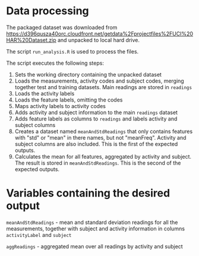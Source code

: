 # Data processing

The packaged dataset was downloaded from https://d396qusza40orc.cloudfront.net/getdata%2Fprojectfiles%2FUCI%20HAR%20Dataset.zip and unpacked to local hard drive. 

The script `run_analysis.R` is used to process the files. 

The script executes the following steps:

1. Sets the working directory containing the unpacked dataset
2. Loads the measurements, activity codes and subject codes, merging together test and training datasets. Main readings are stored in `readings`
3. Loads the activity labels
4. Loads the feature labels, omitting the codes
5. Maps activity labels to activity codes
6. Adds activity and subject information to the main `readings` dataset
7. Adds feature labels as columns to `readings` and labels activity and subject columns
8. Creates a dataset named `meanAndStdReadings` that only contains features with "std" or "mean" in there names, but not "meanFreq". Activity and subject columns are also included. This is the first of the expected outputs. 
9. Calculates the mean for all features, aggregated by activity and subject. The result is stored in `meanAndStdReadings`. This is the second of the expected outputs. 

# Variables containing the desired output

`meanAndStdReadings` - mean and standard deviation readings for all the measurements, together with subject and activity information in columns `activityLabel` and `subject`

`aggReadings` - aggregated mean over all readings by activity and subject